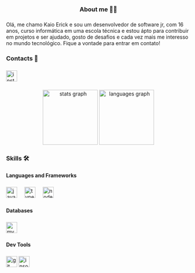 <h3 align="center">About me 👦🏻</h3>

###

<p align="left">Olá, me chamo Kaio Erick e sou um desenvolvedor de software jr, com 16 anos, curso informática em uma escola técnica e estou ápto para contribuir em projetos e ser ajudado, gosto de desafios e cada vez mais me interesso no mundo tecnológico. Fique a vontade para entrar em contato!</p>

###

<h3 align="left">Contacts 📱</h3>

###
###

<div align="left">
  <a href="https://www.instagram.com/kayooerick/" target="_blank">
    <img src="https://img.shields.io/static/v1?message=Instagram&logo=instagram&label=&color=E4405F&logoColor=white&labelColor=&style=for-the-badge" height="30" alt="instagram logo"  />
  </a>
</div>

###

<div align="center">
  <img src="https://github-readme-stats.vercel.app/api?username=eryckfrzz&hide_title=false&hide_rank=false&show_icons=true&include_all_commits=true&count_private=true&disable_animations=false&theme=dracula&locale=en&hide_border=false&order=1" height="150" alt="stats graph"  />
  <img src="https://github-readme-stats.vercel.app/api/top-langs?username=eryckfrzz&locale=en&hide_title=false&layout=compact&card_width=320&langs_count=5&theme=dracula&hide_border=false&order=2" height="150" alt="languages graph"  />
</div>

###

<h3 align="left">Skills 🛠️</h3>

###

<h4 align="left">Languages and Frameworks</h4>

###

<div align="left">
 <img src="https://img.shields.io/badge/JavaScript-F7DF1E?logo=javascript&logoColor=black&style=for-the-badge" height="30" alt="javascript logo"  />
  <img width="12" />
  <img src="https://img.shields.io/badge/TypeScript-3178C6?logo=typescript&logoColor=white&style=for-the-badge" height="30" alt="typescript logo"  />
  <img width="12" />
  <img src="https://img.shields.io/badge/Node.js-339933?logo=nodedotjs&logoColor=white&style=for-the-badge" height="30" alt="nodejs logo"  
</div>

###

<h4 align="left">Databases</h4>

###

<div align="left">
 <img src="https://img.shields.io/badge/MySQL-4479A1?logo=mysql&logoColor=white&style=for-the-badge" height="30" alt="mysql logo"  />
</div>

###

<h4 align="left">Dev Tools</h4>

###

<div align="left">
  <img src="https://img.shields.io/badge/Git-F05032?logo=git&logoColor=white&style=for-the-badge" height="30" alt="git logo"  />
  <img src="https://insomnia.rest/images/run.svg" height="30" alt="insomnia logo">
</div>

###


###
